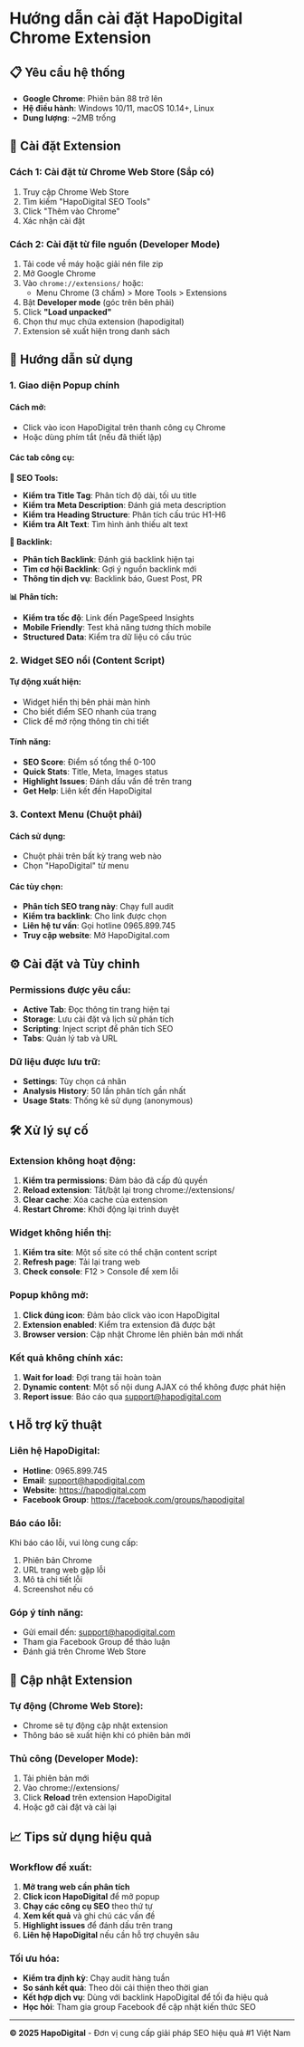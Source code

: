 # Hướng dẫn cài đặt HapoDigital Chrome Extension

## 📋 Yêu cầu hệ thống

- **Google Chrome**: Phiên bản 88 trở lên
- **Hệ điều hành**: Windows 10/11, macOS 10.14+, Linux
- **Dung lượng**: ~2MB trống

## 🚀 Cài đặt Extension

### Cách 1: Cài đặt từ Chrome Web Store (Sắp có)
1. Truy cập Chrome Web Store
2. Tìm kiếm "HapoDigital SEO Tools"
3. Click "Thêm vào Chrome"
4. Xác nhận cài đặt

### Cách 2: Cài đặt từ file nguồn (Developer Mode)
1. Tải code về máy hoặc giải nén file zip
2. Mở Google Chrome
3. Vào `chrome://extensions/` hoặc:
   - Menu Chrome (3 chấm) > More Tools > Extensions
4. Bật **Developer mode** (góc trên bên phải)
5. Click **"Load unpacked"**
6. Chọn thư mục chứa extension (hapodigital)
7. Extension sẽ xuất hiện trong danh sách

## 🎯 Hướng dẫn sử dụng

### 1. Giao diện Popup chính

#### Cách mở:
- Click vào icon HapoDigital trên thanh công cụ Chrome
- Hoặc dùng phím tắt (nếu đã thiết lập)

#### Các tab công cụ:

**🔧 SEO Tools:**
- **Kiểm tra Title Tag**: Phân tích độ dài, tối ưu title
- **Kiểm tra Meta Description**: Đánh giá meta description
- **Kiểm tra Heading Structure**: Phân tích cấu trúc H1-H6
- **Kiểm tra Alt Text**: Tìm hình ảnh thiếu alt text

**🔗 Backlink:**
- **Phân tích Backlink**: Đánh giá backlink hiện tại
- **Tìm cơ hội Backlink**: Gợi ý nguồn backlink mới
- **Thông tin dịch vụ**: Backlink báo, Guest Post, PR

**📊 Phân tích:**
- **Kiểm tra tốc độ**: Link đến PageSpeed Insights
- **Mobile Friendly**: Test khả năng tương thích mobile
- **Structured Data**: Kiểm tra dữ liệu có cấu trúc

### 2. Widget SEO nổi (Content Script)

#### Tự động xuất hiện:
- Widget hiển thị bên phải màn hình
- Cho biết điểm SEO nhanh của trang
- Click để mở rộng thông tin chi tiết

#### Tính năng:
- **SEO Score**: Điểm số tổng thể 0-100
- **Quick Stats**: Title, Meta, Images status
- **Highlight Issues**: Đánh dấu vấn đề trên trang
- **Get Help**: Liên kết đến HapoDigital

### 3. Context Menu (Chuột phải)

#### Cách sử dụng:
- Chuột phải trên bất kỳ trang web nào
- Chọn "HapoDigital" từ menu

#### Các tùy chọn:
- **Phân tích SEO trang này**: Chạy full audit
- **Kiểm tra backlink**: Cho link được chọn
- **Liên hệ tư vấn**: Gọi hotline 0965.899.745
- **Truy cập website**: Mở HapoDigital.com

## ⚙️ Cài đặt và Tùy chỉnh

### Permissions được yêu cầu:
- **Active Tab**: Đọc thông tin trang hiện tại
- **Storage**: Lưu cài đặt và lịch sử phân tích
- **Scripting**: Inject script để phân tích SEO
- **Tabs**: Quản lý tab và URL

### Dữ liệu được lưu trữ:
- **Settings**: Tùy chọn cá nhân
- **Analysis History**: 50 lần phân tích gần nhất
- **Usage Stats**: Thống kê sử dụng (anonymous)

## 🛠️ Xử lý sự cố

### Extension không hoạt động:
1. **Kiểm tra permissions**: Đảm bảo đã cấp đủ quyền
2. **Reload extension**: Tắt/bật lại trong chrome://extensions/
3. **Clear cache**: Xóa cache của extension
4. **Restart Chrome**: Khởi động lại trình duyệt

### Widget không hiển thị:
1. **Kiểm tra site**: Một số site có thể chặn content script
2. **Refresh page**: Tải lại trang web
3. **Check console**: F12 > Console để xem lỗi

### Popup không mở:
1. **Click đúng icon**: Đảm bảo click vào icon HapoDigital
2. **Extension enabled**: Kiểm tra extension đã được bật
3. **Browser version**: Cập nhật Chrome lên phiên bản mới nhất

### Kết quả không chính xác:
1. **Wait for load**: Đợi trang tải hoàn toàn
2. **Dynamic content**: Một số nội dung AJAX có thể không được phát hiện
3. **Report issue**: Báo cáo qua support@hapodigital.com

## 📞 Hỗ trợ kỹ thuật

### Liên hệ HapoDigital:
- **Hotline**: 0965.899.745
- **Email**: support@hapodigital.com
- **Website**: https://hapodigital.com
- **Facebook Group**: https://facebook.com/groups/hapodigital

### Báo cáo lỗi:
Khi báo cáo lỗi, vui lòng cung cấp:
1. Phiên bản Chrome
2. URL trang web gặp lỗi
3. Mô tả chi tiết lỗi
4. Screenshot nếu có

### Góp ý tính năng:
- Gửi email đến: support@hapodigital.com
- Tham gia Facebook Group để thảo luận
- Đánh giá trên Chrome Web Store

## 🔄 Cập nhật Extension

### Tự động (Chrome Web Store):
- Chrome sẽ tự động cập nhật extension
- Thông báo sẽ xuất hiện khi có phiên bản mới

### Thủ công (Developer Mode):
1. Tải phiên bản mới
2. Vào chrome://extensions/
3. Click **Reload** trên extension HapoDigital
4. Hoặc gỡ cài đặt và cài lại

## 📈 Tips sử dụng hiệu quả

### Workflow đề xuất:
1. **Mở trang web cần phân tích**
2. **Click icon HapoDigital** để mở popup
3. **Chạy các công cụ SEO** theo thứ tự
4. **Xem kết quả** và ghi chú các vấn đề
5. **Highlight issues** để đánh dấu trên trang
6. **Liên hệ HapoDigital** nếu cần hỗ trợ chuyên sâu

### Tối ưu hóa:
- **Kiểm tra định kỳ**: Chạy audit hàng tuần
- **So sánh kết quả**: Theo dõi cải thiện theo thời gian  
- **Kết hợp dịch vụ**: Dùng với backlink HapoDigital để tối đa hiệu quả
- **Học hỏi**: Tham gia group Facebook để cập nhật kiến thức SEO

---

**© 2025 HapoDigital** - Đơn vị cung cấp giải pháp SEO hiệu quả #1 Việt Nam